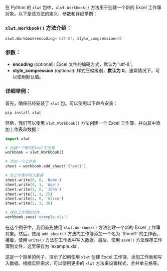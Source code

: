 在 Python 的 `xlwt` 包中，`xlwt.Workbook()` 方法用于创建一个新的 Excel 工作簿对象。以下是该方法的定义、参数和详细举例：

### `xlwt.Workbook()` 方法介绍：

```python
xlwt.Workbook(encoding='utf-8', style_compression=0)
```

### 参数：

- **encoding** (optional): Excel 文件的编码方式，默认为 'utf-8'。
- **style_compression** (optional): 样式压缩级别，**默认为 0**。通常情况下，可以使用默认值。

### 详细举例：

首先，确保已经安装了 `xlwt` 包。可以使用以下命令安装：

```bash
pip install xlwt
```

然后，我们可以使用 `xlwt.Workbook()` 方法创建一个 Excel 工作簿，并向其中添加工作表和数据：

```python
import xlwt

# 创建一个新的Excel工作簿
workbook = xlwt.Workbook()

# 添加一个工作表
sheet = workbook.add_sheet('Sheet1')

# 在工作表中写入数据
sheet.write(0, 0, 'Name')
sheet.write(0, 1, 'Age')
sheet.write(1, 0, 'John')
sheet.write(1, 1, 25)
sheet.write(2, 0, 'Alice')
sheet.write(2, 1, 30)

# 保存工作簿到文件
workbook.save('example.xls')
```

在这个例子中，我们首先使用 `xlwt.Workbook()` 方法创建一个新的 Excel 工作簿对象。然后，使用 `add_sheet()` 方法向工作簿添加一个名为 'Sheet1' 的工作表。接着，使用 `write()` 方法在工作表中写入数据。最后，使用 `save()` 方法保存工作簿到文件，这里保存为 'example.xls'。

这是一个简单的例子，演示了如何使用 `xlwt` 创建 Excel 工作簿、添加工作表和写入数据。根据实际需求，可以使用更多的 `xlwt` 方法来设置样式、合并单元格等。